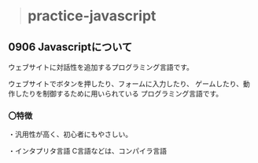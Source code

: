 > # practice-javascript

## 0906 Javascriptについて

ウェブサイトに対話性を追加するプログラミング言語です。

ウェブサイトでボタンを押したり、フォームに入力したり、
ゲームしたり、動作したりを制御するために用いられている
プログラミング言語です。

### 〇特徴
・汎用性が高く、初心者にもやさしい。

・インタプリタ言語
    C言語などは、コンパイラ言語
